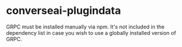 # converseai-plugindata

GRPC must be installed manually via npm.
It's not included in the dependency list in case you wish to use a globally installed version of GRPC.
